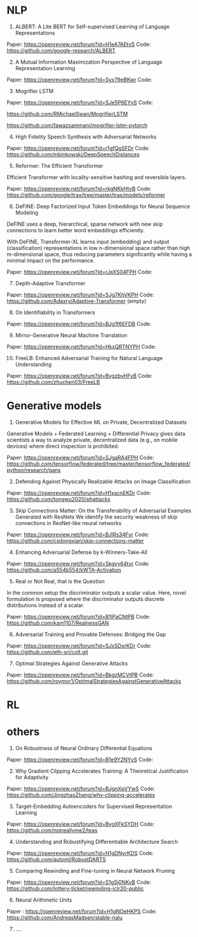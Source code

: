 # NLP

1.  ALBERT: A Lite BERT for Self-supervised Learning of Language Representations

Paper: https://openreview.net/forum?id=H1eA7AEtvS
Code: https://github.com/google-research/ALBERT


2. A Mutual Information Maximization Perspective of Language Representation Learning

Paper: https://openreview.net/forum?id=Syx79eBKwr
Code: 

3. Mogrifier LSTM

Paper: https://openreview.net/forum?id=SJe5P6EYvS
Code:  

https://github.com/RMichaelSwan/MogrifierLSTM

https://github.com/fawazsammani/mogrifier-lstm-pytorch

4. High Fidelity Speech Synthesis with Adversarial Networks

Paper: https://openreview.net/forum?id=r1gfQgSFDr
Code: https://github.com/mbinkowski/DeepSpeechDistances

5. Reformer: The Efficient Transformer

Efficient Transformer with locality-sensitive hashing and reversible layers.


Paper: https://openreview.net/forum?id=rkgNKkHtvB
Code: https://github.com/google/trax/tree/master/trax/models/reformer

6. DeFINE: Deep Factorized Input Token Embeddings for Neural Sequence Modeling

DeFINE uses a deep, hierarchical, sparse network with new skip connections to learn better word embeddings efficiently.

With DeFINE, Transformer-XL learns input (embedding) and output (classification) representations in low n-dimensional space rather than high m-dimensional space, thus reducing parameters significantly while having a minimal impact on the performance.

Paper: https://openreview.net/forum?id=rJeXS04FPH
Code: 

7. Depth-Adaptive Transformer

Paper: https://openreview.net/forum?id=SJg7KhVKPH
Code: https://github.com/Adaxry/Adaptive-Transformer (empty)

8. On Identifiability in Transformers

Paper: https://openreview.net/forum?id=BJg1f6EFDB
Code: 

9. Mirror-Generative Neural Machine Translation

Paper: https://openreview.net/forum?id=HkxQRTNYPH
Code: 

10. FreeLB: Enhanced Adversarial Training for Natural Language Understanding

Paper: https://openreview.net/forum?id=BygzbyHFvB
Code:  https://github.com/zhuchen03/FreeLB

# Generative models 

1. Generative Models for Effective ML on Private, Decentralized Datasets

Generative Models + Federated Learning + Differential Privacy gives data scientists a way to analyze private, decentralized data (e.g., on mobile devices) where direct inspection is prohibited.

Paper: https://openreview.net/forum?id=SJgaRA4FPH
Code:  https://github.com/tensorflow/federated/tree/master/tensorflow_federated/python/research/gans

2. Defending Against Physically Realizable Attacks on Image Classification

Paper: https://openreview.net/forum?id=H1xscnEKDr
Code: https://github.com/tongwu2020/phattacks

3. Skip Connections Matter: On the Transferability of Adversarial Examples Generated with ResNets
We identify the security weakness of skip connections in ResNet-like neural networks


Paper: https://openreview.net/forum?id=BJlRs34Fvr
Code: https://github.com/csdongxian/skip-connections-matter

4. Enhancing Adversarial Defense by k-Winners-Take-All

Paper:  https://openreview.net/forum?id=Skgvy64tvr
Code: https://github.com/a554b554/kWTA-Activation

5. Real or Not Real, that is the Question

 In the common setup the discriminator outputs a scalar value. Here, novel formulation is proposed where the discriminator outputs discrete distributions instead of a scalar.

Paper: https://openreview.net/forum?id=B1lPaCNtPB
Code: https://github.com/kam1107/RealnessGAN


6. Adversarial Training and Provable Defenses: Bridging the Gap

Paper: https://openreview.net/forum?id=SJxSDxrKDr
Code:  https://github.com/eth-sri/colt.git

7. Optimal Strategies Against Generative Attacks

Paper: https://openreview.net/forum?id=BkgzMCVtPB
Code: https://github.com/roymor1/OptimalStrategiesAgainstGenerativeAttacks


# RL

# others

1. On Robustness of Neural Ordinary Differential Equations

Paper: https://openreview.net/forum?id=B1e9Y2NYvS
Code: 



2. Why Gradient Clipping Accelerates Training: A Theoretical Justification for Adaptivity

Paper: https://openreview.net/forum?id=BJgnXpVYwS
Code: https://github.com/JingzhaoZhang/why-clipping-accelerates

3. Target-Embedding Autoencoders for Supervised Representation Learning

Paper: https://openreview.net/forum?id=BygXFkSYDH
Code:  https://github.com/notreallyme2/teas

4. Understanding and Robustifying Differentiable Architecture Search

Paper: https://openreview.net/forum?id=H1gDNyrKDS
Code: https://github.com/automl/RobustDARTS

5. Comparing Rewinding and Fine-tuning in Neural Network Pruning

Paper: https://openreview.net/forum?id=S1gSj0NKvB
Code: https://github.com/lottery-ticket/rewinding-iclr20-public

6. Neural Arithmetic Units

Paper : https://openreview.net/forum?id=H1gNOeHKPS
Code: https://github.com/AndreasMadsen/stable-nalu

7. ....







